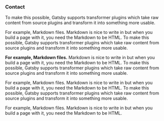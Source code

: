 ### Contact

To make this possible, Gatsby supports transformer plugins which take raw content from source plugins and transform it into something more usable.

For example, Markdown files. Markdown is nice to write in but when you build a page with it, you need the Markdown to be HTML.
To make this possible, Gatsby supports transformer plugins which take raw content from source plugins and transform it into something more usable.

**For example, Markdown files.** 
Markdown is nice to write in but when you build a page with it, you need the Markdown to be HTML.
To make this possible, Gatsby supports transformer plugins which take raw content from source plugins and transform it into something more usable.

For example, Markdown files. Markdown is nice to write in but when you build a page with it, you need the Markdown to be HTML.
To make this possible, Gatsby supports transformer plugins which take raw content from source plugins and transform it into something more usable.

For example, Markdown files. Markdown is nice to write in but when you build a page with it, you need the Markdown to be HTML.